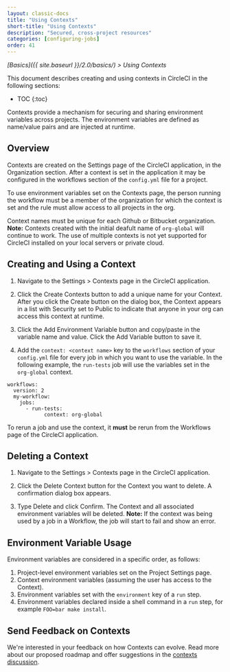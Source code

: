 ```yaml
---
layout: classic-docs
title: "Using Contexts"
short-title: "Using Contexts"
description: "Secured, cross-project resources"
categories: [configuring-jobs]
order: 41
---
```


*[Basics]({{ site.baseurl }}/2.0/basics/) > Using Contexts*

This document describes creating and using contexts in CircleCI in the following sections:

* TOC
{:toc}

Contexts provide a mechanism for securing and sharing environment variables across projects. The environment variables are defined as name/value pairs and are injected at runtime.

## Overview
Contexts are created on the Settings page of the CircleCI application, in the Organization section. After a context is set in the application it may be configured in the workflows section of the `config.yml` file for a project.

To use environment variables set on the Contexts page, the person running the workflow must be a member of the organization for which the context is set and the rule must allow access to all projects in the org. 

Context names must be unique for each Github or Bitbucket organization. **Note:** Contexts created with the initial deafult name of `org-global` will continue to work. The use of multiple contexts is not yet supported for CircleCI installed on your local servers or private cloud.

## Creating and Using a Context

1. Navigate to the Settings > Contexts page in the CircleCI application. 

2. Click the Create Contexts button to add a unique name for your Context. After you click the Create button on the dialog box, the Context appears in a list with Security set to Public to indicate that anyone in your org can access this context at runtime.

3. Click the Add Environment Variable button and copy/paste in the variable name and value. Click the Add Variable button to save it.

4. Add the `context: <context name>` key to the `workflows` section of your `config.yml` file for every job in which you want to use the variable. In the following example, the `run-tests` job will use the variables set in the `org-global` context.

```
workflows:
  version: 2
  my-workflow:
    jobs:
      - run-tests:
            context: org-global
```

To rerun a job and use the context, it **must** be rerun from the Workflows page of the CircleCI application. 

## Deleting a Context

1. Navigate to the Settings > Contexts page in the CircleCI application.

2. Click the Delete Context button for the Context you want to delete. A confirmation dialog box appears.

3. Type Delete and click Confirm. The Context and all associated environment variables will be deleted. **Note:** If the context was being used by a job in a Workflow, the job will start to fail and show an error.

## Environment Variable Usage 

Environment variables are considered in a specific order, as follows:
1. Project-level environment variables set on the Project Settings page.
2. Context environment variables (assuming the user has access to the Context).
3. Environment variables set with the `environment` key of a `run` step.
4. Environment variables declared inside a shell command in a `run` step, for example `FOO=bar make install`.

## Send Feedback on Contexts

We're interested in your feedback on how Contexts can evolve. Read more about our proposed roadmap and offer suggestions in the [contexts discussion](https://discuss.circleci.com/t/contexts-feedback/13908).

